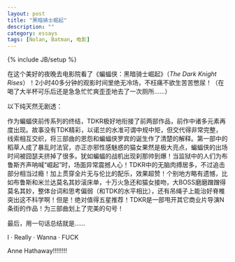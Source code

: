 ```yaml
---
layout: post
title: "黑暗骑士崛起"
description: ""
category: essays
tags: [Nolan, Batman, 电影]
---
```

{% include JB/setup %}

在这个美好的夜晚去电影院看了《蝙蝠侠：黑暗骑士崛起》（*The Dark Knight Rises*）！2小时40多分钟的观影时间里绝无冷场，不枉痛不欲生苦苦憋尿！（在喝了大半杯可乐后还是急急忙忙爽歪歪地去了一次厕所……）

以下纯天然无剧透：

作为蝙蝠侠前传系列的终结，TDKR极好地衔接了前两部作品，前作中诸多元素再度出现。故事没有TDK精彩，以诺兰的水准可谓中规中矩，但交代得非常完整，线索相互交织，将三部曲的恩怨和蝙蝠侠罗宾的诞生作了清楚的解释。第一部中的稻草人成了暴乱时法官，亦正亦邪性感魅惑的猫女果然是极大亮点，蝙蝠侠的出场时间被囧瑟夫挤掉了很多。犹如蝙蝠的战机出现刹那帅到爆！当监狱中的人们为布鲁斯齐声呐喊“崛起”时，场面异常震撼人心！TDKR中的无脑肉搏居多，不过追击部分相当过瘾！加上贯穿全片无与伦比的配乐，效果超赞！个别地方略有遗憾，比如布鲁斯和米兰达莫名其妙滚床单，十万火急还和猫女接吻，大BOSS磨磨蹭蹭得莫名其妙，整体台词和思考偏弱（和TDK的水平相比），还有吊绳子上能治好脊椎突出这不科学啊！但是！绝对值得五星推荐！TDKR是一部甩开其它商业片导演N条街的作品！为三部曲划上了完美的句号！

最后，用一句话总结就是……

I · Really · Wanna · FUCK

Anne Hathaway!!!!!!!!